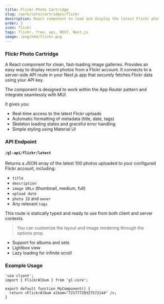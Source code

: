 ```yaml
---
title: Flickr Photo Cartridge
slug: /work/core/cartridges/flickr
description: React component to load and display the latest Flickr photos with clean UI
order: 3
icon: flickr
tags: flickr, free, api, REST, Next.js
image: /png/n64/flickr.png
---
```


### Flickr Photo Cartridge

A React component for clean, fast-loading image galleries. Provides an easy way to display recent photos from a Flickr account. It connects to a server-side API route in your Next.js app that securely fetches Flickr data using your API key.

The component is designed to work within the App Router pattern and integrate seamlessly with MUI.

It gives you:

- Real-time access to the latest Flickr uploads
- Automatic formatting of metadata (title, date, tags)
- Skeleton loading states and graceful error handling
- Simple styling using Material UI

### API Endpoint

#### `/gl-api/flickr/latest`

Returns a JSON array of the latest 100 photos uploaded to your configured Flickr account, including:

- `title`
- `description`
- `image URLs` (thumbnail, medium, full)
- `upload date`
- `photo ID` and `owner`
- Any relevant `tags`

This route is statically typed and ready to use from both client and server contexts.

> You can customize the layout and image rendering through the options prop.

- Support for albums and sets
- Lightbox view
- Lazy loading for infinite scroll

### Example Usage

```tsx
'use client';
import { FlickrAlbum } from 'gl-core';

export default function MyComponent() {
  return <FlickrAlbum album="72177720327572144" />;
}
```
